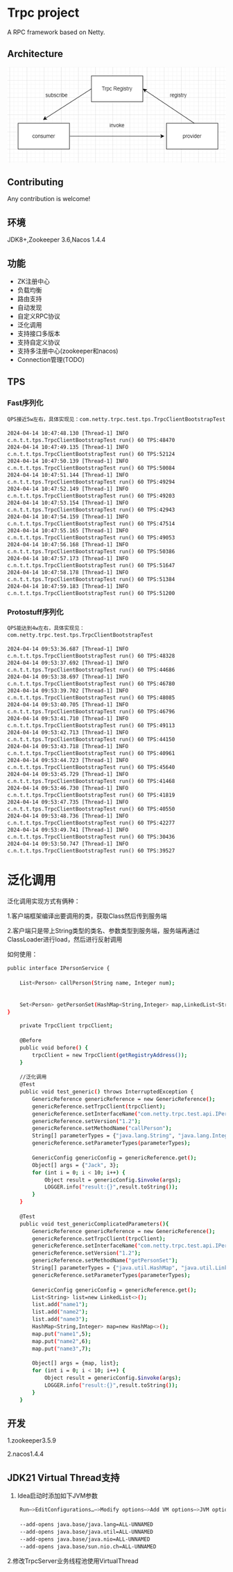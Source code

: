 # Trpc project

A RPC framework based on Netty.

## Architecture

![Trpc skeleton](doc/trpc.png)

## Contributing

Any contribution is welcome!


## 环境
JDK8+,Zookeeper 3.6,Nacos 1.4.4

## 功能

* ZK注册中心
* 负载均衡
* 路由支持
* 自动发现
* 自定义RPC协议
* 泛化调用
* 支持接口多版本
* 支持自定义协议
* 支持多注册中心(zookeeper和nacos)
* Connection管理(TODO)

## TPS

### Fast序列化

    QPS接近5w左右，具体实现见：com.netty.trpc.test.tps.TrpcClientBootstrapTest

    2024-04-14 10:47:48.130 [Thread-1] INFO  c.n.t.t.tps.TrpcClientBootstrapTest run() 60 TPS:48470 
    2024-04-14 10:47:49.135 [Thread-1] INFO  c.n.t.t.tps.TrpcClientBootstrapTest run() 60 TPS:52124
    2024-04-14 10:47:50.139 [Thread-1] INFO  c.n.t.t.tps.TrpcClientBootstrapTest run() 60 TPS:50084
    2024-04-14 10:47:51.144 [Thread-1] INFO  c.n.t.t.tps.TrpcClientBootstrapTest run() 60 TPS:49294
    2024-04-14 10:47:52.149 [Thread-1] INFO  c.n.t.t.tps.TrpcClientBootstrapTest run() 60 TPS:49203
    2024-04-14 10:47:53.154 [Thread-1] INFO  c.n.t.t.tps.TrpcClientBootstrapTest run() 60 TPS:42943
    2024-04-14 10:47:54.159 [Thread-1] INFO  c.n.t.t.tps.TrpcClientBootstrapTest run() 60 TPS:47514
    2024-04-14 10:47:55.165 [Thread-1] INFO  c.n.t.t.tps.TrpcClientBootstrapTest run() 60 TPS:49053
    2024-04-14 10:47:56.168 [Thread-1] INFO  c.n.t.t.tps.TrpcClientBootstrapTest run() 60 TPS:50386
    2024-04-14 10:47:57.173 [Thread-1] INFO  c.n.t.t.tps.TrpcClientBootstrapTest run() 60 TPS:51647
    2024-04-14 10:47:58.178 [Thread-1] INFO  c.n.t.t.tps.TrpcClientBootstrapTest run() 60 TPS:51384
    2024-04-14 10:47:59.183 [Thread-1] INFO  c.n.t.t.tps.TrpcClientBootstrapTest run() 60 TPS:51200

### Protostuff序列化

    QPS能达到4w左右，具体实现见：com.netty.trpc.test.tps.TrpcClientBootstrapTest

    2024-04-14 09:53:36.687 [Thread-1] INFO  c.n.t.t.tps.TrpcClientBootstrapTest run() 60 TPS:48328
    2024-04-14 09:53:37.692 [Thread-1] INFO  c.n.t.t.tps.TrpcClientBootstrapTest run() 60 TPS:44686
    2024-04-14 09:53:38.697 [Thread-1] INFO  c.n.t.t.tps.TrpcClientBootstrapTest run() 60 TPS:46780
    2024-04-14 09:53:39.702 [Thread-1] INFO  c.n.t.t.tps.TrpcClientBootstrapTest run() 60 TPS:48085
    2024-04-14 09:53:40.705 [Thread-1] INFO  c.n.t.t.tps.TrpcClientBootstrapTest run() 60 TPS:46796
    2024-04-14 09:53:41.710 [Thread-1] INFO  c.n.t.t.tps.TrpcClientBootstrapTest run() 60 TPS:49113
    2024-04-14 09:53:42.713 [Thread-1] INFO  c.n.t.t.tps.TrpcClientBootstrapTest run() 60 TPS:44150
    2024-04-14 09:53:43.718 [Thread-1] INFO  c.n.t.t.tps.TrpcClientBootstrapTest run() 60 TPS:40961
    2024-04-14 09:53:44.723 [Thread-1] INFO  c.n.t.t.tps.TrpcClientBootstrapTest run() 60 TPS:45640
    2024-04-14 09:53:45.729 [Thread-1] INFO  c.n.t.t.tps.TrpcClientBootstrapTest run() 60 TPS:41468
    2024-04-14 09:53:46.730 [Thread-1] INFO  c.n.t.t.tps.TrpcClientBootstrapTest run() 60 TPS:41819
    2024-04-14 09:53:47.735 [Thread-1] INFO  c.n.t.t.tps.TrpcClientBootstrapTest run() 60 TPS:40550
    2024-04-14 09:53:48.736 [Thread-1] INFO  c.n.t.t.tps.TrpcClientBootstrapTest run() 60 TPS:42277
    2024-04-14 09:53:49.741 [Thread-1] INFO  c.n.t.t.tps.TrpcClientBootstrapTest run() 60 TPS:30436
    2024-04-14 09:53:50.747 [Thread-1] INFO  c.n.t.t.tps.TrpcClientBootstrapTest run() 60 TPS:39527

# 泛化调用

泛化调用实现方式有俩种：

1.客户端框架编译出要调用的类，获取Class然后传到服务端

2.客户端只是带上String类型的类名、参数类型到服务端，服务端再通过ClassLoader进行load，然后进行反射调用

如何使用：
```bash
public interface IPersonService {

    List<Person> callPerson(String name, Integer num);


    Set<Person> getPersonSet(HashMap<String,Integer> map,LinkedList<String> names);
}
```

```bash
    private TrpcClient trpcClient;

    @Before
    public void before() {
        trpcClient = new TrpcClient(getRegistryAddress());
    }
    
    //泛化调用
    @Test
    public void test_generic() throws InterruptedException {
        GenericReference genericReference = new GenericReference();
        genericReference.setTrpcClient(trpcClient);
        genericReference.setInterfaceName("com.netty.trpc.test.api.IPersonService");
        genericReference.setVersion("1.2");
        genericReference.setMethodName("callPerson");
        String[] parameterTypes = {"java.lang.String", "java.lang.Integer"};
        genericReference.setParameterTypes(parameterTypes);

        GenericConfig genericConfig = genericReference.get();
        Object[] args = {"Jack", 3};
        for (int i = 0; i < 10; i++) {
            Object result = genericConfig.$invoke(args);
            LOGGER.info("result:{}",result.toString());
        }
    }

    @Test
    public void test_genericComplicatedParameters(){
        GenericReference genericReference = new GenericReference();
        genericReference.setTrpcClient(trpcClient);
        genericReference.setInterfaceName("com.netty.trpc.test.api.IPersonService");
        genericReference.setVersion("1.2");
        genericReference.setMethodName("getPersonSet");
        String[] parameterTypes = {"java.util.HashMap", "java.util.LinkedList"};
        genericReference.setParameterTypes(parameterTypes);

        GenericConfig genericConfig = genericReference.get();
        List<String> list=new LinkedList<>();
        list.add("name1");
        list.add("name2");
        list.add("name3");
        HashMap<String,Integer> map=new HashMap<>();
        map.put("name1",5);
        map.put("name2",6);
        map.put("name3",7);

        Object[] args = {map, list};
        for (int i = 0; i < 10; i++) {
            Object result = genericConfig.$invoke(args);
            LOGGER.info("result:{}",result.toString());
        }
    }
```

## 开发
    
1.zookeeper3.5.9

2.nacos1.4.4


## JDK21 Virtual Thread支持

1. Idea启动时添加如下JVM参数

```bash
    Run—>EditConfigurations…—>Modify options—>Add VM options—>JVM options在JVM options 内添加下面指令：
    
    --add-opens java.base/java.lang=ALL-UNNAMED
    --add-opens java.base/java.util=ALL-UNNAMED
    --add-opens java.base/java.nio=ALL-UNNAMED
    --add-opens java.base/sun.nio.ch=ALL-UNNAMED
```

2.修改TrpcServer业务线程池使用VirtualThread
